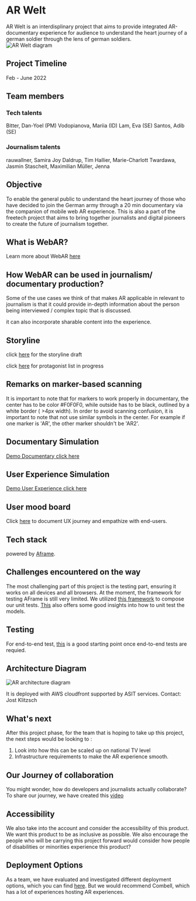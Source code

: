 # AR Welt 
AR Welt is an interdisplinary project that aims to provide integrated AR-documentary experience for audience to understand the heart journey of a german soldier through the lens of german soldiers.  
![AR Welt diagram](https://i.ibb.co/9pMG5Y4/AR-Welt-drawio-2.png)
## Project Timeline
Feb - June 2022
## Team members
### Tech talents
Bitter, Dan-Yoel (PM)
Vodopianova, Mariia (ID)
Lam, Eva (SE)
Santos, Adib (SE)
### Journalism talents
rauwallner, Samira Joy 
Daldrup, Tim 
Hallier, Marie-Charlott 
Twardawa, Jasmin
Stascheit, Maximilian
Müller, Jenna
## Objective 
To enable the general public to understand the heart journey of those who have decided to join the German army through a 20 min documentary via the companion of mobile web AR experience. This is also a part of the freetech project that aims to bring together journalists and digital pioneers to create the future of journalism together.

## What is WebAR? 
Learn more about WebAR [here](https://youtu.be/I9EZ4k-8dLA)

## How WebAR can be used in journalism/ documentary production? 
Some of the use cases we think of that makes AR applicable in relevant to journalism is that it could provide in-depth information about the person being interviewed / complex topic that is discussed. 

it can also incorporate sharable content into the experience.
## Storyline 

click [here](https://docs.google.com/document/d/1fcRHllp0J6LGSOzd_OJhyayq3Jr-e08TNtX8E0yGi8Y/edit) for the storyline draft 

click [here](https://docs.google.com/spreadsheets/d/1aYU6RiC6nUGY-3JCLFp5gkVqBgia4DCQ2-oV3kPQRjU/edit#gid=0) for protagonist list in progress

## Remarks on marker-based scanning 
It is important to note that for markers to work properly in documentary, the center has to be color #F0F0F0, while outside has to be black, outlined by a white border ( >4px width). In order to avoid scanning confusion, it is important to note that not use similar symbols in the center. For example if one marker is 'AR', the other marker shouldn't be 'AR2'. 
## Documentary Simulation
[Demo Documentary click here](https://youtu.be/HkStH56HFr8)
## User Experience Simulation
[Demo User Experience click here](https://youtu.be/SzYsWCbF87g)
## User mood board 
Click [here](https://miro.com/app/board/uXjVO4eV6YQ=/) to document UX journey and empathize with end-users. 

## Tech stack 
powered by [Aframe](https://aframe.io/).

## Challenges encountered on the way 
The most challenging part of this project is the testing part, ensuring it works on all devices and all browsers. At the moment, the framework for testing AFrame is still very limited. We utilized [this framework](https://github.com/aframevr/aframe/tree/master/tests) to compose our unit tests. [This](https://aframe.io/docs/1.3.0/introduction/models.html#testing-for-performance) also offers some good insights into how to unit test the models.

## Testing 
For end-to-end test, [this](https://github.com/diarmidmackenzie/aframe-e2e-testing) is a good starting point once end-to-end tests are requied. 

## Architecture Diagram
![AR architecture diagram](https://i.ibb.co/WpSPjwR/ARWElt-architecture-drawio.png)

It is deployed with AWS cloudfront supported by ASIT services. Contact: Jost Klitzsch
## What's next 
After this project phase, for the team that is hoping to take up this project, the next steps would be looking to : 
1. Look into how this can be scaled up on national TV level
2. Infrastructure requirements to make the AR experience smooth. 

## Our Journey of collaboration
You might wonder, how do developers and journalists actually collaborate? To share our journey, we have created this [video]()

## Accessibility 
We also take into the account and consider the accessibility of this product. We want this product to be as inclusive as possible. We also encourage the people who will be carrying this project forward would consider how people of disabilities or minorities experience this product? 
## Deployment Options
As a team, we have evaluated and investigated different deployment options, which you can find [here](https://docs.google.com/document/d/1gw72x8VcZdBaXSfdBey-huKr_AmJcjgAUHnXnaMBCVo/edit?usp=sharing). But we would recommend Combell, which has a lot of experiences hosting AR experiences. 




